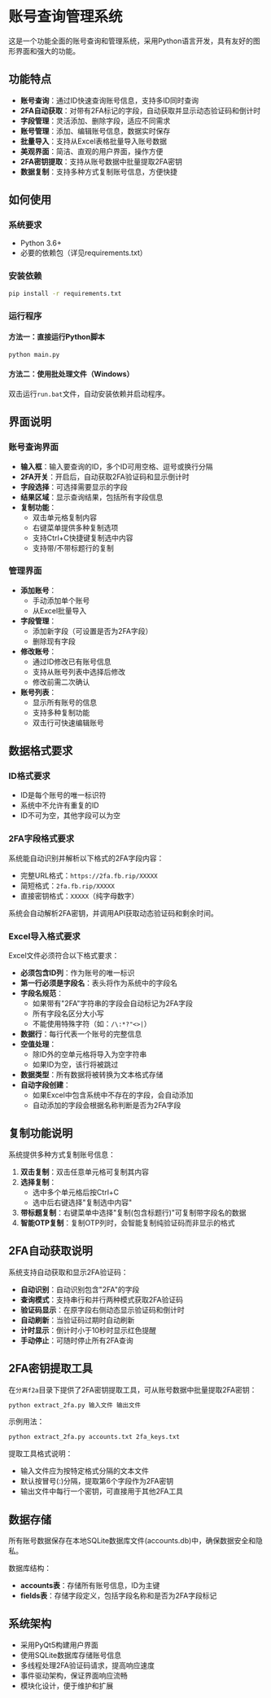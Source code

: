 # 账号查询管理系统

这是一个功能全面的账号查询和管理系统，采用Python语言开发，具有友好的图形界面和强大的功能。

## 功能特点

- **账号查询**：通过ID快速查询账号信息，支持多ID同时查询
- **2FA自动获取**：对带有2FA标记的字段，自动获取并显示动态验证码和倒计时
- **字段管理**：灵活添加、删除字段，适应不同需求
- **账号管理**：添加、编辑账号信息，数据实时保存
- **批量导入**：支持从Excel表格批量导入账号数据
- **美观界面**：简洁、直观的用户界面，操作方便
- **2FA密钥提取**：支持从账号数据中批量提取2FA密钥
- **数据复制**：支持多种方式复制账号信息，方便快捷

## 如何使用

### 系统要求

- Python 3.6+
- 必要的依赖包（详见requirements.txt）

### 安装依赖

```bash
pip install -r requirements.txt
```

### 运行程序

#### 方法一：直接运行Python脚本

```bash
python main.py
```

#### 方法二：使用批处理文件（Windows）

双击运行`run.bat`文件，自动安装依赖并启动程序。

## 界面说明

### 账号查询界面

- **输入框**：输入要查询的ID，多个ID可用空格、逗号或换行分隔
- **2FA开关**：开启后，自动获取2FA验证码和显示倒计时
- **字段选择**：可选择需要显示的字段
- **结果区域**：显示查询结果，包括所有字段信息
- **复制功能**：
  - 双击单元格复制内容
  - 右键菜单提供多种复制选项
  - 支持Ctrl+C快捷键复制选中内容
  - 支持带/不带标题行的复制

### 管理界面

- **添加账号**：
  - 手动添加单个账号
  - 从Excel批量导入
- **字段管理**：
  - 添加新字段（可设置是否为2FA字段）
  - 删除现有字段
- **修改账号**：
  - 通过ID修改已有账号信息
  - 支持从账号列表中选择后修改
  - 修改前需二次确认
- **账号列表**：
  - 显示所有账号的信息
  - 支持多种复制功能
  - 双击行可快速编辑账号

## 数据格式要求

### ID格式要求

- ID是每个账号的唯一标识符
- 系统中不允许有重复的ID
- ID不可为空，其他字段可以为空

### 2FA字段格式要求

系统能自动识别并解析以下格式的2FA字段内容：
- 完整URL格式：`https://2fa.fb.rip/XXXXX`
- 简短格式：`2fa.fb.rip/XXXXX`
- 直接密钥格式：`XXXXX`（纯字母数字）

系统会自动解析2FA密钥，并调用API获取动态验证码和剩余时间。

### Excel导入格式要求

Excel文件必须符合以下格式要求：
- **必须包含ID列**：作为账号的唯一标识
- **第一行必须是字段名**：表头将作为系统中的字段名
- **字段名规范**：
  - 如果带有"2FA"字符串的字段会自动标记为2FA字段
  - 所有字段名区分大小写
  - 不能使用特殊字符（如：`/\:*?"<>|`）
- **数据行**：每行代表一个账号的完整信息
- **空值处理**：
  - 除ID外的空单元格将导入为空字符串
  - 如果ID为空，该行将被跳过
- **数据类型**：所有数据将被转换为文本格式存储
- **自动字段创建**：
  - 如果Excel中包含系统中不存在的字段，会自动添加
  - 自动添加的字段会根据名称判断是否为2FA字段

## 复制功能说明

系统提供多种方式复制账号信息：

1. **双击复制**：双击任意单元格可复制其内容
2. **选择复制**：
   - 选中多个单元格后按Ctrl+C
   - 选中后右键选择"复制选中内容"
3. **带标题复制**：右键菜单中选择"复制(包含标题行)"可复制带字段名的数据
4. **智能OTP复制**：复制OTP列时，会智能复制纯验证码而非显示的格式

## 2FA自动获取说明

系统支持自动获取和显示2FA验证码：

- **自动识别**：自动识别包含"2FA"的字段
- **查询模式**：支持串行和并行两种模式获取2FA验证码
- **验证码显示**：在原字段右侧动态显示验证码和倒计时
- **自动刷新**：当验证码过期时自动刷新
- **计时显示**：倒计时小于10秒时显示红色提醒
- **手动停止**：可随时停止所有2FA查询

## 2FA密钥提取工具

在`分离f2a`目录下提供了2FA密钥提取工具，可从账号数据中批量提取2FA密钥：

```bash
python extract_2fa.py 输入文件 输出文件
```

示例用法：
```bash
python extract_2fa.py accounts.txt 2fa_keys.txt
```

提取工具格式说明：
- 输入文件应为按特定格式分隔的文本文件
- 默认按冒号(:)分隔，提取第6个字段作为2FA密钥
- 输出文件中每行一个密钥，可直接用于其他2FA工具

## 数据存储

所有账号数据保存在本地SQLite数据库文件(accounts.db)中，确保数据安全和隐私。

数据库结构：
- **accounts表**：存储所有账号信息，ID为主键
- **fields表**：存储字段定义，包括字段名称和是否为2FA字段标记

## 系统架构

- 采用PyQt5构建用户界面
- 使用SQLite数据库存储账号信息
- 多线程处理2FA验证码请求，提高响应速度
- 事件驱动架构，保证界面响应流畅
- 模块化设计，便于维护和扩展

